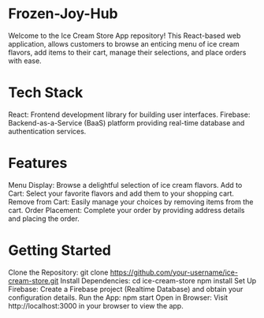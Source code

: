 # Frozen-Joy-Hub
Welcome to the Ice Cream Store App repository! This React-based web application, allows customers to browse an enticing menu of ice cream flavors, add items to their cart, manage their selections, and place orders with ease.

# Tech Stack
React: Frontend development library for building user interfaces.
Firebase: Backend-as-a-Service (BaaS) platform providing real-time database and authentication services.

# Features
Menu Display: Browse a delightful selection of ice cream flavors.
Add to Cart: Select your favorite flavors and add them to your shopping cart.
Remove from Cart: Easily manage your choices by removing items from the cart.
Order Placement: Complete your order by providing address details and placing the order.

# Getting Started
Clone the Repository:
git clone https://github.com/your-username/ice-cream-store.git
Install Dependencies:
cd ice-cream-store
npm install
Set Up Firebase:
Create a Firebase project (Realtime Database) and obtain your configuration details.
Run the App:
npm start
Open in Browser:
Visit http://localhost:3000 in your browser to view the app.
